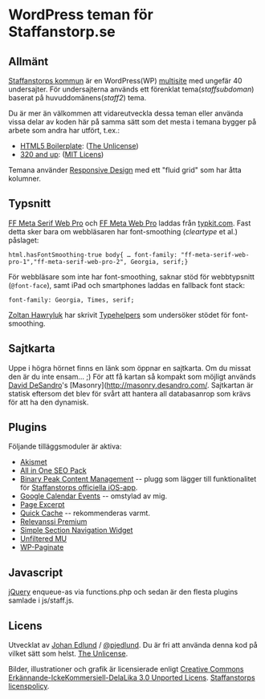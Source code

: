 # WordPress teman för Staffanstorp.se

## Allmänt

[Staffanstorps kommun](http://staffanstorp.se) är en WordPress(WP) [multisite](http://codex.wordpress.org/Create_A_Network) med ungefär 40 undersajter. För undersajterna används ett förenklat tema(_staffsubdoman_) baserat på huvuddomänens(_staff2_) tema.

Du är mer än välkommen att vidareutveckla dessa teman eller använda vissa delar av koden här på samma sätt som det mesta i temana bygger på arbete som andra har utfört, t.ex.:

* [HTML5 Boilerplate](http://html5boilerplate.com/): ([The Unlicense](http://unlicense.org/))
* [320 and up](http://stuffandnonsense.co.uk/projects/320andup/): 
([MIT Licens](http://creativecommons.org/licenses/MIT/))

Temana använder [Responsive Design](http://www.alistapart.com/articles/responsive-web-design/) med ett "fluid grid" som har åtta kolumner.

## Typsnitt
[FF Meta Serif Web Pro](https://typekit.com/fonts/ff-meta-serif-web-pro) och [FF Meta Web Pro](https://typekit.com/fonts/ff-meta-web-pro) laddas från [typkit.com](http://typekit.com). Fast detta sker bara om webbläsaren har font-smoothing (_cleartype_ et al.) påslaget:

	html.hasFontSmoothing-true body{ … font-family: "ff-meta-serif-web-pro-1","ff-meta-serif-web-pro-2", Georgia, serif;}

För webbläsare som inte har font-smoothing, saknar stöd för webbtypsnitt (`@font-face`), samt iPad och smartphones laddas en fallback font stack:

	font-family: Georgia, Times, serif;

[Zoltan Hawryluk](http://www.useragentman.com/blog/) har skrivit [Typehelpers](http://www.useragentman.com/blog/2009/11/29/how-to-detect-font-smoothing-using-javascript/) som undersöker stödet för font-smoothing.

## Sajtkarta

Uppe i högra hörnet finns en länk som öppnar en sajtkarta. Om du missat den är du inte ensam… ;) För att få kartan så kompakt som möjligt används [David DeSandro](http://desandro.com)'s  [Masonry](http://masonry.desandro.com/. Sajtkartan är statisk eftersom det blev för svårt att hantera all databasanrop som krävs för att ha den dynamisk.

## Plugins

Följande tilläggsmoduler är aktiva:

* [Akismet](http://akismet.com/)
* [All in One SEO Pack](http://semperfiwebdesign.com/)
* [Binary Peak Content Management](http://binarypeak.se/) -- plugg som lägger till funktionalitet för [Staffanstorps officiella iOS-app](http://itunes.apple.com/tw/app/staffanstorp/id478960853?mt=8).
* [Google Calendar Events](http://www.rhanney.co.uk/plugins/google-calendar-events) -- omstylad av mig.
* [Page Excerpt](http://dennishoppe.de/wordpress-plugins/page-excerpt)
* [Quick Cache](http://www.primothemes.com/post/product/quick-cache-plugin-for-wordpress/) -- rekommenderas varmt.
* [Relevanssi Premium](http://www.relevanssi.com/)
* [Simple Section Navigation Widget](http://www.cmurrayconsulting.com/software/wordpress-simple-section-navigation/)
* [Unfiltered MU](http://wordpress.org/extend/plugins/unfiltered-mu/)
* [WP-Paginate](http://www.ericmmartin.com/projects/wp-paginate/)

## Javascript

[jQuery](http://jquery.com) enqueue-as via functions.php och sedan är den flesta plugins samlade i js/staff.js.

## Licens

Utvecklat av [Johan Edlund](http://edlunddesign.com/) / [@pjedlund](http://twitter.com/pjedlund/). Du är fri att använda denna kod på vilket sätt som helst. [The Unlicense](http://unlicense.org/).

Bilder, illustrationer och grafik är licensierade enligt [Creative Commons Erkännande-IckeKommersiell-DelaLika 3.0 Unported Licens](http://creativecommons.org/licenses/by-nc-sa/3.0/). [Staffanstorps licenspolicy](http://staffanstorp.se/om-webbplatsen/licens/).